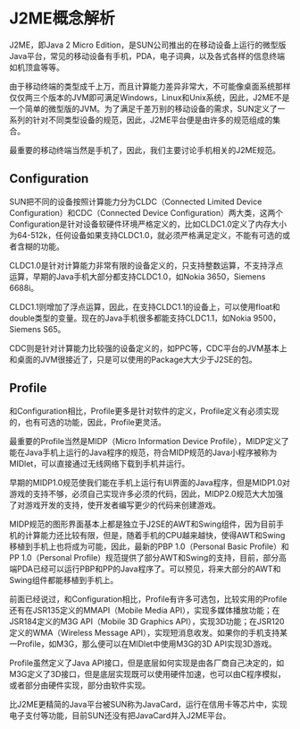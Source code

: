 # J2ME概念解析

<!-- https://www.liaoxuefeng.com/article/895886617998752 -->

J2ME，即Java 2 Micro Edition，是SUN公司推出的在移动设备上运行的微型版Java平台，常见的移动设备有手机，PDA，电子词典，以及各式各样的信息终端如机顶盒等等。

由于移动终端的类型成千上万，而且计算能力差异非常大，不可能像桌面系统那样仅仅两三个版本的JVM即可满足Windows，Linux和Unix系统，因此，J2ME不是一个简单的微型版的JVM。为了满足千差万别的移动设备的需求，SUN定义了一系列的针对不同类型设备的规范，因此，J2ME平台便是由许多的规范组成的集合。

最重要的移动终端当然是手机了，因此，我们主要讨论手机相关的J2ME规范。

## Configuration

SUN把不同的设备按照计算能力分为CLDC（Connected Limited Device Configuration）和CDC（Connected Device Configuration）两大类，这两个Configuration是针对设备软硬件环境严格定义的，比如CLDC1.0定义了内存大小为64-512k，任何设备如果支持CLDC1.0，就必须严格满足定义，不能有可选的或者含糊的功能。

CLDC1.0是针对计算能力非常有限的设备定义的，只支持整数运算，不支持浮点运算，早期的Java手机大部分都支持CLDC1.0，如Nokia 3650，Siemens 6688i。

CLDC1.1则增加了浮点运算，因此，在支持CLDC1.1的设备上，可以使用float和double类型的变量。现在的Java手机很多都能支持CLDC1.1，如Nokia 9500，Siemens S65。

CDC则是针对计算能力比较强的设备定义的，如PPC等，CDC平台的JVM基本上和桌面的JVM很接近了，只是可以使用的Package大大少于J2SE的包。

## Profile

和Configuration相比，Profile更多是针对软件的定义，Profile定义有必须实现的，也有可选的功能，因此，Profile更灵活。

最重要的Profile当然是MIDP（Micro Information Device Profile），MIDP定义了能在Java手机上运行的Java程序的规范，符合MIDP规范的Java小程序被称为MIDlet，可以直接通过无线网络下载到手机并运行。

早期的MIDP1.0规范使我们能在手机上运行有UI界面的Java程序，但是MIDP1.0对游戏的支持不够，必须自己实现许多必须的代码，因此，MIDP2.0规范大大加强了对游戏开发的支持，使开发者编写更少的代码来创建游戏。

MIDP规范的图形界面基本上都是独立于J2SE的AWT和Swing组件，因为目前手机的计算能力还比较有限，但是，随着手机的CPU越来越快，使得AWT和Swing移植到手机上也将成为可能，因此，最新的PBP 1.0（Personal Basic Profile）和PP 1.0（Personal Profile）规范提供了部分AWT和Swing的支持，目前，部分高端PDA已经可以运行PBP和PP的Java程序了。可以预见，将来大部分的AWT和Swing组件都能移植到手机上。

前面已经说过，和Configuration相比，Profile有许多可选包，比较实用的Profile还有在JSR135定义的MMAPI（Mobile Media API），实现多媒体播放功能；在JSR184定义的M3G API（Mobile 3D Graphics API），实现3D功能；在JSR120定义的WMA（Wireless Message API），实现短消息收发。如果你的手机支持某一Profile，如M3G，那么便可以在MIDlet中使用M3G的3D API实现3D游戏。

Profile虽然定义了Java API接口，但是底层如何实现是由各厂商自己决定的，如M3G定义了3D接口，但是底层实现既可以使用硬件加速，也可以由C程序模拟，或者部分由硬件实现，部分由软件实现。

比J2ME更精简的Java平台被SUN称为JavaCard，运行在信用卡等芯片中，实现电子支付等功能，目前SUN还没有把JavaCard并入J2ME平台。
